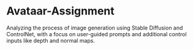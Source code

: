 # Avataar-Assignment
Analyzing the process of image generation using Stable Diffusion and ControlNet, with a focus on user-guided prompts and additional control inputs like depth and normal maps.
